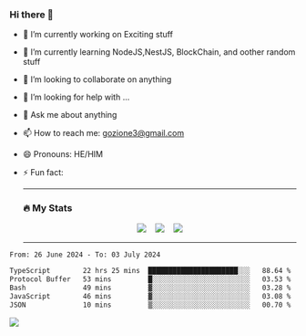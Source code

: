 ### Hi there 👋

<!--
**charlieScript/charlieScript** is a ✨ _special_ ✨ repository because its `README.md` (this file) appears on your GitHub profile.

Here are some ideas to get you started: -->

- 🔭 I’m currently working on Exciting stuff
- 🌱 I’m currently learning NodeJS,NestJS, BlockChain, and oother random stuff
- 👯 I’m looking to collaborate on anything
- 🤔 I’m looking for help with ...
- 💬 Ask me about anything
- 📫 How to reach me: gozione3@gmail.com
- 😄 Pronouns: HE/HIM
- ⚡ Fun fact:


  ---

  ### :fire: My Stats

  <div id="stats" align="center">
  <img src="http://github-readme-streak-stats.herokuapp.com?user=charlieScript&theme=dark&date_format=M%20j%5B%2C%20Y%5D" />&nbsp;&nbsp;&nbsp;
  <img src="https://github-readme-stats.vercel.app/api/top-langs/?username=charlieScript&layout=compact&theme=vision-friendly-dark"/>&nbsp;&nbsp;&nbsp;
  <img src="https://github-readme-stats.vercel.app/api?username=charlieScript&show_icons=true&theme=radical"/>
  </div>

  ---



<!--START_SECTION:waka-->

```txt
From: 26 June 2024 - To: 03 July 2024

TypeScript        22 hrs 25 mins  ██████████████████████░░░   88.64 %
Protocol Buffer   53 mins         █░░░░░░░░░░░░░░░░░░░░░░░░   03.53 %
Bash              49 mins         ▓░░░░░░░░░░░░░░░░░░░░░░░░   03.28 %
JavaScript        46 mins         ▓░░░░░░░░░░░░░░░░░░░░░░░░   03.08 %
JSON              10 mins         ▒░░░░░░░░░░░░░░░░░░░░░░░░   00.70 %
```

<!--END_SECTION:waka-->
![](https://komarev.com/ghpvc/?username=charlieScript)
